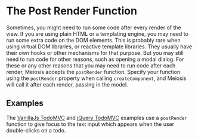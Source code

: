 # The Post Render Function

Sometimes, you might need to run some code after every render of the view. If you are using plain HTML or a templating engine, you may need to run some extra code on the DOM elements. This is probably rare when using virtual DOM libraries, or reactive template libraries. They usually have their own hooks or other mechanisms for that purpose. But you may still need to run code for other reasons, such as opening a modal dialog. For these or any other reasons that you may need to run code after each render, Meiosis accepts the `postRender` function. Specify your function using the `postRender` property when calling `createComponent`, and Meiosis will call it after each render, passing in the model.

## Examples

The [VanillaJs TodoMVC](https://github.com/foxdonut/meiosis-examples/tree/v0.9.0/examples/todomvc/vanillajs) and [jQuery TodoMVC](https://github.com/foxdonut/meiosis-examples/tree/v0.9.0/examples/todomvc/jquery) examples use a `postRender` function to give focus to the text input which appears when the user double-clicks on a todo.
